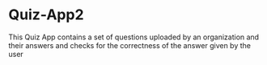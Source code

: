 # Quiz-App2
This Quiz App contains a set of questions uploaded by an organization and their answers and checks for the correctness of the answer given by the user
